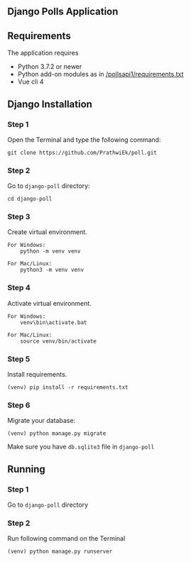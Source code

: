 ## Django Polls Application  

 ## Requirements  
  
 The application requires  
 * Python 3.7.2 or newer  
 * Python add-on modules as in [/pollsapi1/requirements.txt](requirements.txt)
 * Vue cli 4
  
  
 ## Django Installation

### Step 1
Open the Terminal and type the following command:    
```
git clone https://github.com/PrathwiEk/poll.git
```   
    
### Step 2     
Go to `django-poll` directory:    
```
cd django-poll
```

### Step 3
Create virtual environment.    
```
For Windows:
    python -m venv venv

For Mac/Linux:
    python3 -m venv venv
```
### Step 4
Activate virtual environment.
```
For Windows:
    venv\bin\activate.bat

For Mac/Linux:
    source venv/bin/activate
```
### Step 5
Install requirements.    
```
(venv) pip install -r requirements.txt
```
  
### Step 6
Migrate your database:  
```
(venv) python manage.py migrate
```
Make sure you have `db.sqlite3` file in `django-poll`  
  
 ## Running  
  
### Step 1    
Go to `django-poll` directory    

### Step 2   
Run following command on the Terminal    
 ```
(venv) python manage.py runserver
 ``` 
